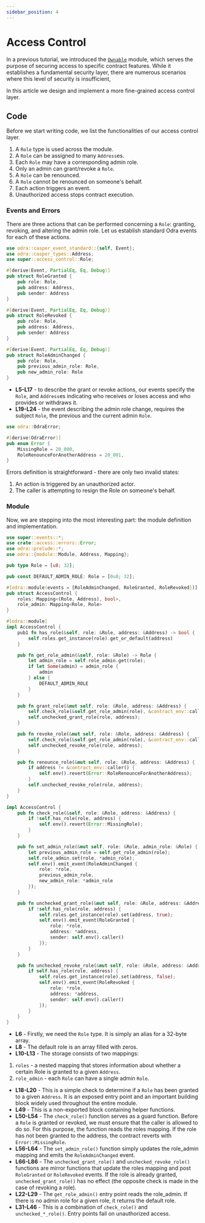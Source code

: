 ```yaml
---
sidebar_position: 4
---
```


# Access Control

In a previous tutorial, we introduced the [`Ownable`](./ownable.md) module, which serves the purpose of securing access to specific contract features. While it establishes a fundamental security layer, there are numerous scenarios where this level of security is insufficient, 

In this article we design and implement a more fine-grained access control layer.

## Code

Before we start writing code, we list the functionalities of our access control layer.

1. A `Role` type is used across the module.
2. A `Role` can be assigned to many `Address`es.
3. Each `Role` may have a corresponding admin role.
4. Only an admin can grant/revoke a `Role`.
5. A `Role` can be renounced.
6. A `Role` cannot be renounced on someone's behalf.
7. Each action triggers an event.
8. Unauthorized access stops contract execution.

### Events and Errors

There are three actions that can be performed concerning a `Role`: granting, revoking, and altering the admin role. Let us establish standard Odra events for each of these actions.

```rust title=events.rs showLineNumbers
use odra::casper_event_standard::{self, Event};
use odra::casper_types::Address;
use super::access_control::Role;

#[derive(Event, PartialEq, Eq, Debug)]
pub struct RoleGranted {
    pub role: Role,
    pub address: Address,
    pub sender: Address
}

#[derive(Event, PartialEq, Eq, Debug)]
pub struct RoleRevoked {
    pub role: Role,
    pub address: Address,
    pub sender: Address
}

#[derive(Event, PartialEq, Eq, Debug)]
pub struct RoleAdminChanged {
    pub role: Role,
    pub previous_admin_role: Role,
    pub new_admin_role: Role
}
```
* **L5-L17** - to describe the grant or revoke actions, our events specify the `Role`, and `Address`es indicating who receives or loses access and who provides or withdraws it.
* **L19-L24** - the event describing the admin role change, requires the subject `Role`, the previous and the current admin `Role`.

```rust title=errors.rs
use odra::OdraError;

#[derive(OdraError)]
pub enum Error {
    MissingRole = 20_000,
    RoleRenounceForAnotherAddress = 20_001,
}
```

Errors definition is straightforward - there are only two invalid states: 
1. An action is triggered by an unauthorized actor.
2. The caller is attempting to resign the Role on someone's behalf.  

### Module

Now, we are stepping into the most interesting part: the module definition and implementation.

```rust title=access_control.rs showLineNumbers
use super::events::*;
use crate::access::errors::Error;
use odra::prelude::*;
use odra::{module::Module, Address, Mapping};

pub type Role = [u8; 32];

pub const DEFAULT_ADMIN_ROLE: Role = [0u8; 32];

#[odra::module(events = [RoleAdminChanged, RoleGranted, RoleRevoked])]
pub struct AccessControl {
    roles: Mapping<(Role, Address), bool>,
    role_admin: Mapping<Role, Role>
}

#[odra::module]
impl AccessControl {
    pub1 fn has_role(&self, role: &Role, address: &Address) -> bool {
        self.roles.get_instance(role).get_or_default(address)
    }

    pub fn get_role_admin(&self, role: &Role) -> Role {
        let admin_role = self.role_admin.get(role);
        if let Some(admin) = admin_role {
            admin
        } else {
            DEFAULT_ADMIN_ROLE
        }
    }

    pub fn grant_role(&mut self, role: &Role, address: &Address) {
        self.check_role(&self.get_role_admin(role), &contract_env::caller());
        self.unchecked_grant_role(role, address);
    }

    pub fn revoke_role(&mut self, role: &Role, address: &Address) {
        self.check_role(&self.get_role_admin(role), &contract_env::caller());
        self.unchecked_revoke_role(role, address);
    }

    pub fn renounce_role(&mut self, role: &Role, address: &Address) {
        if address != &contract_env::caller() {
            self.env().revert(Error::RoleRenounceForAnotherAddress);
        }
        self.unchecked_revoke_role(role, address);
    }
}

impl AccessControl {
    pub fn check_role(&self, role: &Role, address: &Address) {
        if !self.has_role(role, address) {
            self.env().revert(Error::MissingRole);
        }
    }

    pub fn set_admin_role(&mut self, role: &Role, admin_role: &Role) {
        let previous_admin_role = self.get_role_admin(role);
        self.role_admin.set(role, *admin_role);
        self.env().emit_event(RoleAdminChanged {
            role: *role,
            previous_admin_role,
            new_admin_role: *admin_role
        });
    }

    pub fn unchecked_grant_role(&mut self, role: &Role, address: &Address) {
        if !self.has_role(role, address) {
            self.roles.get_instance(role).set(address, true);
            self.env().emit_event(RoleGranted {
                role: *role,
                address: *address,
                sender: self.env().caller()
            });
        }
    }

    pub fn unchecked_revoke_role(&mut self, role: &Role, address: &Address) {
        if self.has_role(role, address) {
            self.roles.get_instance(role).set(address, false);
            self.env().emit_event(RoleRevoked {
                role: *role,
                address: *address,
                sender: self.env().caller()
            });
        }
    }
}
```
* **L6** - Firstly, we need the `Role` type. It is simply an alias for a 32-byte array.
* **L8** - The default role is an array filled with zeros.
* **L10-L13** - The storage consists of two mappings:
1. `roles` - a nested mapping that stores information about whether a certain Role is granted to a given `Address`.
2. `role_admin` - each `Role` can have a single admin `Role`.
* **L18-L20** - This is a simple check to determine if a `Role` has been granted to a given `Address`. It is an exposed entry point and an important building block widely used throughout the entire module.
* **L49** - This is a non-exported block containing helper functions.
* **L50-L54** - The `check_role()` function serves as a guard function. Before a `Role` is granted or revoked, we must ensure that the caller is allowed to do so. For this purpose, the function reads the roles mapping. If the role has not been granted to the address, the contract reverts with `Error::MissingRole`.
* **L56-L64** - The `set_admin_role()` function simply updates the role_admin mapping and emits the `RoleAdminChanged` event.
* **L66-L86** - The `unchecked_grant_role()` and `unchecked_revoke_role()` functions are mirror functions that update the roles mapping and post `RoleGranted` or `RoleRevoked` events. If the role is already granted, `unchecked_grant_role()` has no effect (the opposite check is made in the case of revoking a role).
* **L22-L29** - The `get_role_admin()` entry point reads the role_admin. If there is no admin role for a given role, it returns the default role.
* **L31-L46** - This is a combination of `check_role()` and `unchecked_*_role()`. Entry points fail on unauthorized access.
